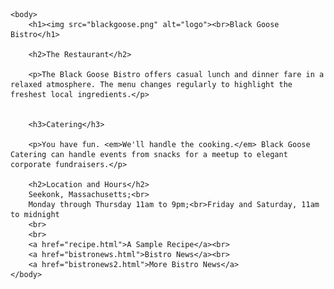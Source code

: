 <!DOCTYPE html>
<html>
	<head>
		<link rel="stylesheet" href="styles.css">
		<meta charset="utf-8">
		<title>Black Goose Bistro</title>
	</head>

	<body>
		<h1><img src="blackgoose.png" alt="logo"><br>Black Goose Bistro</h1>

		<h2>The Restaurant</h2>

		<p>The Black Goose Bistro offers casual lunch and dinner fare in a relaxed atmosphere. The menu changes regularly to highlight the freshest local ingredients.</p>


		<h3>Catering</h3>

		<p>You have fun. <em>We'll handle the cooking.</em> Black Goose Catering can handle events from snacks for a meetup to elegant corporate fundraisers.</p>

		<h2>Location and Hours</h2>
		Seekonk, Massachusetts;<br>
		Monday through Thursday 11am to 9pm;<br>Friday and Saturday, 11am to midnight
		<br>
		<br>
		<a href="recipe.html">A Sample Recipe</a><br>
		<a href="bistronews.html">Bistro News</a><br>
		<a href="bistronews2.html">More Bistro News</a>
	</body>
</html>
